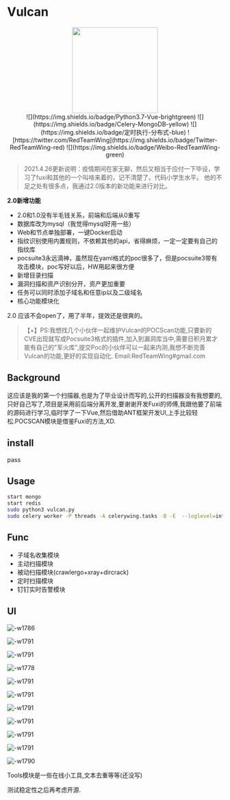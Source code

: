 # Vulcan
<center>
<img src="media/zhuque2.png" width="200px" />

</center>

<center>
![](https://img.shields.io/badge/Python3.7-Vue-brightgreen)
![](https://img.shields.io/badge/Celery-MongoDB-yellow)
![](https://img.shields.io/badge/定时执行-分布式-blue)
![https://twitter.com/RedTeamWing](https://img.shields.io/badge/Twitter-RedTeamWing-red)
![](https://img.shields.io/badge/Weibo-RedTeamWing-green)
</center>


> 2021.4.26更新说明：疫情期间在家无聊，然后又相当于应付一下毕设，学习了fuxi和其他的一个叫啥来着的，记不清楚了。代码小学生水平。
> 他的不足之处有很多点，我通过2.0版本的新功能来进行对比。

**2.0新增功能**

- 2.0和1.0没有半毛钱关系，前端和后端从0重写
- 数据库改为mysql（我觉得mysql好用一些）
- Web和节点单独部署，一键Docker启动
- 指纹识别使用内置规则，不依赖其他的api，省得麻烦，一定一定要有自己的指纹库
- pocsuite3永远滴神，虽然现在yaml格式的poc很多了，但是pocsuite3带有攻击模块，poc写好以后，HW用起来很方便
- 新增目录扫描
- 漏洞扫描和资产识别分开，资产更加重要
- 任务可以同时添加子域名和任意ip以及二级域名
- 核心功能模块化

2.0 应该不会open了，用了半年，提效还是很爽的。





> 【+】PS:我想找几个小伙伴一起维护Vulcan的POCScan功能,只要新的CVE出现就写成Pocsuite3格式的插件,加入到漏洞库当中,需要日积月累才能有自己的"军火库",提交Poc的小伙伴可以一起来内测,我想不断完善Vulcan的功能,更好的实现自动化. Email:RedTeamWing#gmail.com

## Background

这应该是我的第一个扫描器,也是为了毕业设计而写的,公开的扫描器没有我想要的,只好自己写了,项目是采用前后端分离开发,要谢谢开发Fuxi的师傅,我跟他要了前端的源码进行学习,临时学了一下Vue,然后借助ANT框架开发UI,上手比较轻松.POCSCAN模块是借鉴Fuxi的方法,XD.

## install
pass
## Usage

```bash
start mongo
start redis
sudo python3 vulcan.py
sudo celery worker -P threads -A celerywing.tasks -B -E  --loglevel=info
```

## Func
- 子域名收集模块
- 主动扫描模块
- 被动扫描模块(crawlergo+xray+dircrack)
- 定时扫描模块
- 钉钉实时告警模块

## UI
![-w1786](media/15873711578318.jpg)

![-w1791](media/15873711943785.jpg)

![-w1791](media/15873712281811.jpg)

![-w1778](media/15873712454377.jpg)

![-w1791](media/15873712616514.jpg)



![-w1791](media/15873712878398.jpg)

![-w1791](media/15873712998591.jpg)

![-w1791](media/15873713265929.jpg)

![-w1791](media/15873713481580.jpg)

![-w1791](media/15873713760082.jpg)

![-w1790](media/15873713892332.jpg)

Tools模块是一些在线小工具,文本去重等等(还没写)

测试稳定性之后再考虑开源.
